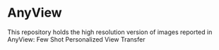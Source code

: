 # AnyView
This repository holds the high resolution version of  images reported in AnyView: Few Shot Personalized View Transfer
